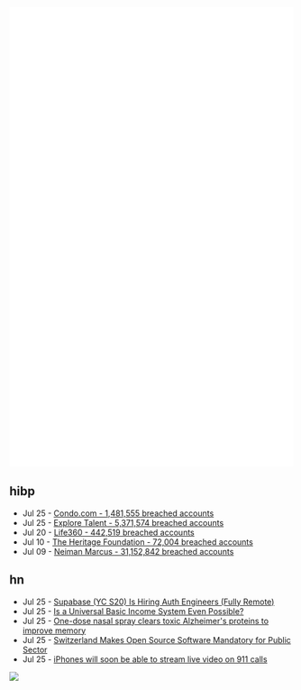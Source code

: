 ![Metrics](https://raw.githubusercontent.com/phixion/phixion/master/metrics.svg)

## hibp

<!--
for https://github.com/phixion/phixion/blob/main/.github/workflows/feeds.yml
-->
<!--START_SECTION:haveibeenpwnd-->
- Jul 25 - [Condo.com - 1,481,555 breached accounts](https://haveibeenpwned.com/PwnedWebsites#CondoCom)
- Jul 25 - [Explore Talent - 5,371,574 breached accounts](https://haveibeenpwned.com/PwnedWebsites#ExploreTalent)
- Jul 20 - [Life360 - 442,519 breached accounts](https://haveibeenpwned.com/PwnedWebsites#Life360)
- Jul 10 - [The Heritage Foundation - 72,004 breached accounts](https://haveibeenpwned.com/PwnedWebsites#TheHeritageFoundation)
- Jul 09 - [Neiman Marcus - 31,152,842 breached accounts](https://haveibeenpwned.com/PwnedWebsites#NeimanMarcus)
<!--END_SECTION:haveibeenpwnd-->

## hn

<!--
for https://github.com/phixion/phixion/blob/main/.github/workflows/feeds.yml
-->
<!--START_SECTION:hn-->
- Jul 25 - [Supabase (YC S20) Is Hiring Auth Engineers (Fully Remote)](https://boards.greenhouse.io/supabase/jobs/5225004004)
- Jul 25 - [Is a Universal Basic Income System Even Possible?](https://gizmodo.com/is-a-universal-basic-income-system-even-possible-2000469538)
- Jul 25 - [One-dose nasal spray clears toxic Alzheimer's proteins to improve memory](https://newatlas.com/health-wellbeing/nasal-spray-tau-proteins-alzheimers/)
- Jul 25 - [Switzerland Makes Open Source Software Mandatory for Public Sector](https://news.itsfoss.com/switzerland-open-source/)
- Jul 25 - [iPhones will soon be able to stream live video on 911 calls](https://www.theverge.com/2024/7/24/24205177/apple-iphone-ios-18-emergency-sos-live-video-chat-911)
<!--END_SECTION:hn-->

<!--
for https://yhype.me
-->
![](https://hit.yhype.me/github/profile?user_id=13013670)
